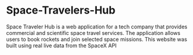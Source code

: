 # Space-Travelers-Hub
Space Traveler Hub is a web application for a tech company that provides commercial and scientific space travel services. The application allows users to book rockets and join selected space missions. This website was built using real live data from the SpaceX API
